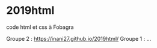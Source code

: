 # 2019html
code html et css à Fobagra

Groupe 2 : https://inani27.github.io/2019html/
Groupe 1 : ...
